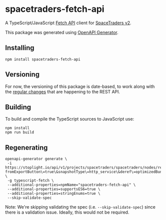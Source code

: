 # spacetraders-fetch-api

A TypeScript/JavaScript [Fetch API](https://fetch.spec.whatwg.org/) client for [SpaceTraders v2](https://spacetraders.io/).

This package was generated using [OpenAPI Generator](https://openapi-generator.tech/docs/generators/typescript-fetch).

## Installing

```
npm install spacetraders-fetch-api
```

## Versioning

For now, the versioning of this package is date-based, to work along with the [regular changes](https://docs.spacetraders.io/resources/changelog) that are happening to the REST API.

## Building

To build and compile the TypeScript sources to JavaScript use:

```
npm install
npm run build
```

## Regenerating

```
openapi-generator generate \
 -i https://stoplight.io/api/v1/projects/spacetraders/spacetraders/nodes/reference/SpaceTraders.json\?fromExportButton\=true\&snapshotType\=http_service\&deref\=optimizedBundle \
 -g typescript-fetch \
 --additional-properties=npmName="spacetraders-fetch-api" \
 --additional-properties=supportsES6=true \
 --additional-properties=stringEnums=true \
 --skip-validate-spec
```

Note: We're skipping validating the spec (i.e. `--skip-validate-spec`) since there is a validation issue. Ideally, this would not be required.
